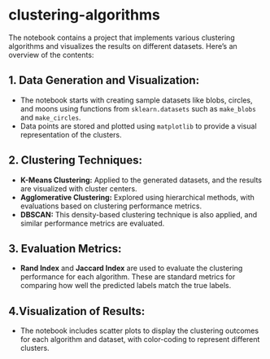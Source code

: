 # clustering-algorithms
The notebook contains a project that implements various clustering algorithms and visualizes the results on different datasets. Here’s an overview of the contents:

## 1. Data Generation and Visualization:

- The notebook starts with creating sample datasets like blobs, circles, and moons using functions from `sklearn.datasets` such as `make_blobs` and `make_circles`.
- Data points are stored and plotted using `matplotlib` to provide a visual representation of the clusters.
  
## 2. Clustering Techniques:

- **K-Means Clustering:** Applied to the generated datasets, and the results are visualized with cluster centers.
- **Agglomerative Clustering:** Explored using hierarchical methods, with evaluations based on clustering performance metrics.
- **DBSCAN:** This density-based clustering technique is also applied, and similar performance metrics are evaluated.
  
## 3. Evaluation Metrics:

- **Rand Index** and **Jaccard Index** are used to evaluate the clustering performance for each algorithm. These are standard metrics for comparing how well the predicted labels match the true labels.
  
## 4.Visualization of Results:

- The notebook includes scatter plots to display the clustering outcomes for each algorithm and dataset, with color-coding to represent different clusters.
